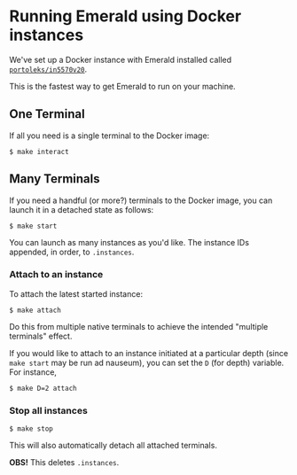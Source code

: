 # Running Emerald using Docker instances

We've set up a Docker instance with Emerald installed called
[`portoleks/in5570v20`](https://hub.docker.com/r/portoleks/in5570v20).

This is the fastest way to get Emerald to run on your machine.

## One Terminal

If all you need is a single terminal to the Docker image:

```
$ make interact
```

## Many Terminals

If you need a handful (or more?) terminals to the Docker image, you
can launch it in a detached state as follows:

```
$ make start
```

You can launch as many instances as you'd like. The instance IDs
appended, in order, to `.instances`.

### Attach to an instance

To attach the latest started instance:

```
$ make attach
```

Do this from multiple native terminals to achieve the intended
"multiple terminals" effect.

If you would like to attach to an instance initiated at a particular
depth (since `make start` may be run ad nauseum), you can set the `D`
(for depth) variable. For instance,

```
$ make D=2 attach
```

### Stop all instances

```
$ make stop
```

This will also automatically detach all attached terminals.

**OBS!** This deletes `.instances`.
